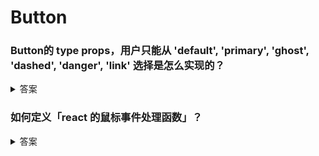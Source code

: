 # Button

### Button的 type props，用户只能从 'default', 'primary', 'ghost', 'dashed', 'danger', 'link' 选择是怎么实现的？

<details>
<summary>答案</summary>

```
// 1. 创建 tuple 辅助函数
const tuple = <T extends string[]>(...args: T) => args;

// 2. 
const ButtonTypes = tuple('default', 'primary', 'ghost', 'dashed', 'danger', 'link');

// 3. 
type ButtonType = (typeof ButtonTypes)[number];

// 4. 
interface BaseButtonProps {
  type?: ButtonType
}
```

</details> 

### 如何定义「react 的鼠标事件处理函数」？

<details>
<summary>答案</summary>

```
`React.MouseEventHandler<HTMLElement>`
```

### 如何根据已存在的 interface1，返回一个新的 interface2，其中 interface2 删除了某个属性？

<details>
<summary>答案</summary>

```typescript
interface interface1 {
    aa: string
    bb: string
}

type interface2 = Omit<interface1, 'aa'>

const test: interface2 = {
    bb: "123"
}
```

</details> 


